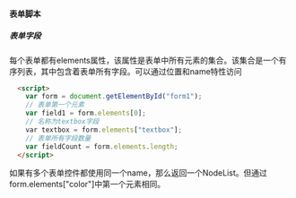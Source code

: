 #### 表单脚本

##### 表单字段
每个表单都有elements属性，该属性是表单中所有元素的集合。该集合是一个有序列表，其中包含着表单所有字段。可以通过位置和name特性访问
```html
  <script>
    var form = document.getElementById("form1");
    // 表单第一个元素
    var field1 = form.elements[0];
    // 名称为textbox字段
    var textbox = form.elements["textbox"];
    // 表单所有字段数量
    var fieldCount = form.elements.length;
  </script>
```
如果有多个表单控件都使用同一个name，那么返回一个NodeList。但通过form.elements["color"]中第一个元素相同。
